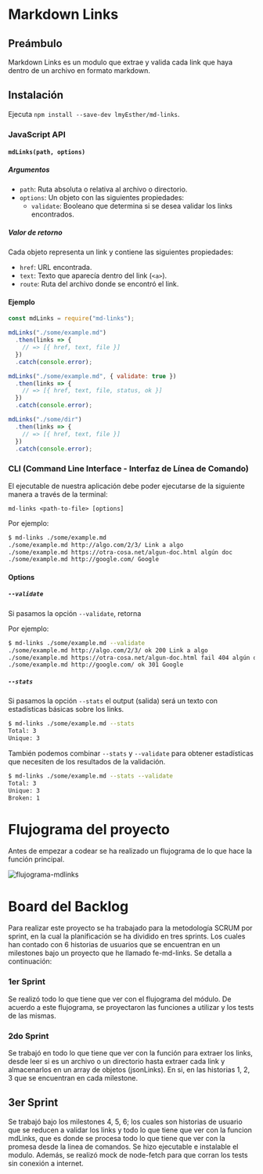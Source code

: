 # Markdown Links

## Preámbulo
Markdown Links es un modulo que extrae y valida cada link que haya dentro de un archivo en formato markdown.

## Instalación

Ejecuta `npm install --save-dev lmyEsther/md-links`.


### JavaScript API

#### `mdLinks(path, options)`

##### Argumentos

- `path`: Ruta absoluta o relativa al archivo o directorio. 
- `options`: Un objeto con las siguientes propiedades:
  * `validate`: Booleano que determina si se desea validar los links
    encontrados.

##### Valor de retorno

Cada objeto representa un link y contiene
las siguientes propiedades:

- `href`: URL encontrada.
- `text`: Texto que aparecía dentro del link (`<a>`).
- `route`: Ruta del archivo donde se encontró el link.

#### Ejemplo

```js
const mdLinks = require("md-links");

mdLinks("./some/example.md")
  .then(links => {
    // => [{ href, text, file }]
  })
  .catch(console.error);

mdLinks("./some/example.md", { validate: true })
  .then(links => {
    // => [{ href, text, file, status, ok }]
  })
  .catch(console.error);

mdLinks("./some/dir")
  .then(links => {
    // => [{ href, text, file }]
  })
  .catch(console.error);
```

### CLI (Command Line Interface - Interfaz de Línea de Comando)

El ejecutable de nuestra aplicación debe poder ejecutarse de la siguiente
manera a través de la terminal:

`md-links <path-to-file> [options]`

Por ejemplo:

```sh
$ md-links ./some/example.md
./some/example.md http://algo.com/2/3/ Link a algo
./some/example.md https://otra-cosa.net/algun-doc.html algún doc
./some/example.md http://google.com/ Google
```

#### Options

##### `--validate`

Si pasamos la opción `--validate`, retorna

Por ejemplo:

```sh
$ md-links ./some/example.md --validate
./some/example.md http://algo.com/2/3/ ok 200 Link a algo
./some/example.md https://otra-cosa.net/algun-doc.html fail 404 algún doc
./some/example.md http://google.com/ ok 301 Google
```

##### `--stats`

Si pasamos la opción `--stats` el output (salida) será un texto con estadísticas
básicas sobre los links.

```sh
$ md-links ./some/example.md --stats
Total: 3
Unique: 3
```

También podemos combinar `--stats` y `--validate` para obtener estadísticas que
necesiten de los resultados de la validación.

```sh
$ md-links ./some/example.md --stats --validate
Total: 3
Unique: 3
Broken: 1
```

# Flujograma del proyecto

Antes de empezar a codear se ha realizado un flujograma de lo que hace la función principal.

![flujograma-mdlinks](https://user-images.githubusercontent.com/45083990/54163941-b2c2c400-4428-11e9-90b2-5c8a75d490b9.png)

# Board del Backlog

Para realizar este proyecto se ha trabajado para la metodología SCRUM por sprint, en la cual 
la planificación se ha dividido en tres sprints. Los cuales han contado con 6 historias de usuarios que se encuentran en un milestones bajo un proyecto que he llamado fe-md-links. Se detalla a continuación:

### 1er Sprint

Se realizó todo lo que tiene que ver con el flujograma del módulo. De acuerdo a este flujograma, se proyectaron las funciones a utilizar y los tests de las mismas.

### 2do Sprint

Se trabajó en todo lo que tiene que ver con la función para extraer los links, desde leer si es un archivo o un directorio hasta extraer cada link y almacenarlos en un array de objetos (jsonLinks). En si, en las historias 1, 2, 3 que se encuentran en cada milestone.

## 3er Sprint

Se trabajó bajo los milestones 4, 5, 6; los cuales son historias de usuario que se reducen a validar los links y todo lo que tiene que ver con la funcion mdLinks, que es donde se procesa todo lo que tiene que ver con la promesa desde la linea de comandos. Se hizo ejecutable e instalable el modulo. Además, se realizó mock de node-fetch para que corran los tests sin conexión a internet.

